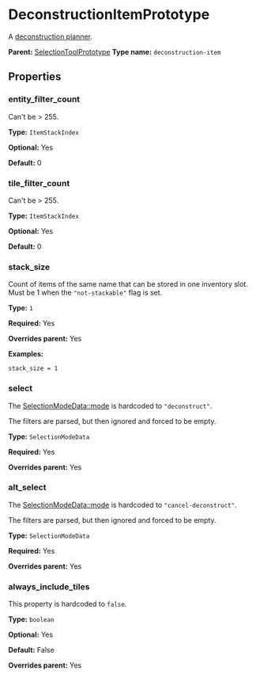 # DeconstructionItemPrototype

A [deconstruction planner](https://wiki.factorio.com/Deconstruction_planner).

**Parent:** [SelectionToolPrototype](SelectionToolPrototype.md)
**Type name:** `deconstruction-item`

## Properties

### entity_filter_count

Can't be > 255.

**Type:** `ItemStackIndex`

**Optional:** Yes

**Default:** 0

### tile_filter_count

Can't be > 255.

**Type:** `ItemStackIndex`

**Optional:** Yes

**Default:** 0

### stack_size

Count of items of the same name that can be stored in one inventory slot. Must be 1 when the `"not-stackable"` flag is set.

**Type:** `1`

**Required:** Yes

**Overrides parent:** Yes

**Examples:**

```
stack_size = 1
```

### select

The [SelectionModeData::mode](prototype:SelectionModeData::mode) is hardcoded to `"deconstruct"`.

The filters are parsed, but then ignored and forced to be empty.

**Type:** `SelectionModeData`

**Required:** Yes

**Overrides parent:** Yes

### alt_select

The [SelectionModeData::mode](prototype:SelectionModeData::mode) is hardcoded to `"cancel-deconstruct"`.

The filters are parsed, but then ignored and forced to be empty.

**Type:** `SelectionModeData`

**Required:** Yes

**Overrides parent:** Yes

### always_include_tiles

This property is hardcoded to `false`.

**Type:** `boolean`

**Optional:** Yes

**Default:** False

**Overrides parent:** Yes

